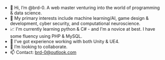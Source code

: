 - 👋 Hi, I’m @brd-0. A web master venturing into the world of programming & data science.
- 🤔 My primary interests include machine learning/AI, game design & development, cyber security, and computational neuroscience.
- 📈 I'm currently learning python & C# - and I'm a novice at best. I have some fluency using PHP & MySQL.
- 🎨 I've got experience working with both Unity & UE4.
- 💞️ I’m looking to collaborate.
- 📫 Contact: brd-0@outlook.com

<!---
brd-0/brd-0 is a ✨ special ✨ repository because its `README.md` (this file) appears on your GitHub profile.
You can click the Preview link to take a look at your changes.
--->

  
